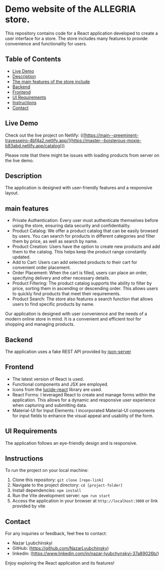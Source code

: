 # Demo website of the ALLEGRIA store.

This repository contains code for a React application developed to create a user interface for a store. The store includes many features to provide convenience and functionality for users.

## Table of Contents

- [Live Demo](#live-demo)
- [Description](#description)
- [The main features of the store include](#main-features)
- [Backend](#backend)
- [Frontend](#frontend)
- [UI Requirements](#ui-requirements)
- [Instructions](#instructions)
- [Contact](#contact)

## Live Demo

Check out the live project on Netlify: (([https://main--preeminent-travesseiro-4bf4a2.netlify.app/](https://master--boisterous-moxie-b83abd.netlify.app/catalog)))

Please note that there might be issues with loading products from server on the live demo.


## Description

 The application is designed with user-friendly features and a responsive layout.

## main features

- Private Authentication: Every user must authenticate themselves before using the store, ensuring data security and confidentiality.
- Product Catalog: We offer a product catalog that can be easily browsed by users. You can search for products in different categories and filter them by price, as well as search by name.
- Product Creation: Users have the option to create new products and add them to the catalog. This helps keep the product range constantly updated.
- Add to Cart: Users can add selected products to their cart for convenient order placement.
- Order Placement: When the cart is filled, users can place an order, specifying delivery and other necessary details.
- Product Filtering: The product catalog supports the ability to filter by price, sorting them in ascending or descending order. This allows users to quickly find products that meet their requirements.
- Product Search: The store also features a search function that allows users to find specific products by name.

Our application is designed with user convenience and the needs of a modern online store in mind. It is a convenient and efficient tool for shopping and managing products.

## Backend

The application uses a fake REST API provided by [json-server]([https://github.com/typicode/json-server](https://privateauth.onrender.com)) 

## Frontend
- The latest version of React is used.
- Functional components and JSX are employed.
- Icons from the [lucide-react](https://mui.com/material-ui/material-icons/) library are used.
- React Forms: I leveraged React to create and manage forms within the application. This allows for a dynamic and responsive user experience when capturing and submitting data.
- Material-UI for Input Elements: I incorporated Material-UI components for input fields to enhance the visual appeal and usability of the form.

## UI Requirements

The application follows an eye-friendly design and is responsive.

## Instructions

To run the project on your local machine:

1. Clone this repository: `git clone [repo-link]`
2. Navigate to the project directory: `cd [project-folder]`
3. Install dependencies: `npm install`
4. Run the Vite development server: `npm run start`
5. Access the application in your browser at `http://localhost:3000` or link provided by vite

## Contact

For any inquiries or feedback, feel free to contact:

- Nazar Lyubchinskyi
- GitHub: (https://github.com/NazarLyubchinsky)
- linkedin: (https://www.linkedin.com/in/nazar-lyubchynskyi-37a89026b/)



Enjoy exploring the React application and its features!
